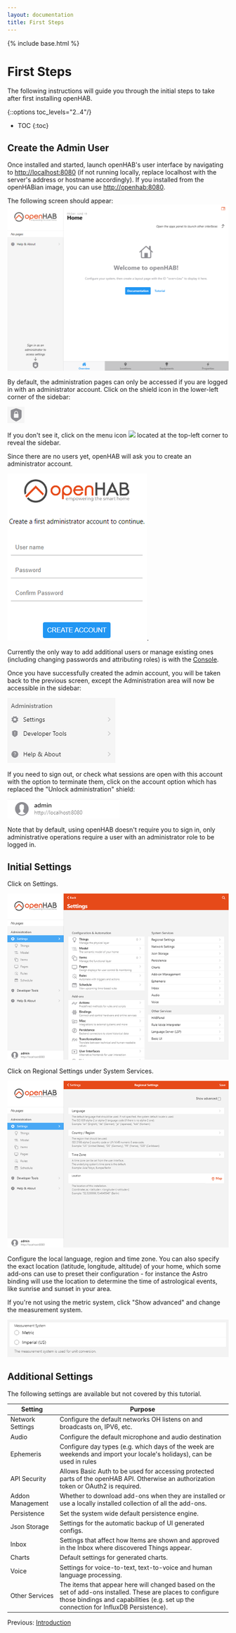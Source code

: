 ```yaml
---
layout: documentation
title: First Steps
---
```


{% include base.html %}

# First Steps

The following instructions will guide you through the initial steps to take after first installing openHAB.

{::options toc_levels="2..4"/}

- TOC
{:toc}

## Create the Admin User
Once installed and started, launch openHAB's user interface by navigating to [http://localhost:8080]() (if not running locally, replace localhost with the server's address or hostname accordingly). 
If you installed from the openHABian image, you can use [http://openhab:8080]().

The following screen should appear:
![](images/welcome_page.png)

By default, the administration pages can only be accessed if you are logged in with an administrator account.
Click on the shield icon in the lower-left corner of the sidebar:

![](images/shield.png) 

If you don't see it, click on the menu icon ![](menu_icon.png) located at the top-left corner to reveal the sidebar.

Since there are no users yet, openHAB will ask you to create an administrator account.

![](images/create_user.png).

Currently the only way to add additional users or manage existing ones (including changing passwords and attributing roles) is with the [Console]({{base}}/administration/console.html).

Once you have successfully created the admin account, you will be taken back to the previous screen, except the Administration area will now be accessible in the sidebar:

![](images/administrator.png) 

If you need to sign out, or check what sessions are open with this account with the option to terminate them, click on the account option which has replaced the "Unlock administration" shield:

![](images/account_option.png) 

Note that by default, using openHAB doesn't require you to sign in, only administrative operations require a user with an administrator role to be logged in.

## Initial Settings
Click on Settings.

![](images/initial_settings.png) 

Click on Regional Settings under System Services.

![](images/regional_settings.png)

Configure the local language, region and time zone. 
You can also specify the exact location (latitude, longitude, altitude) of your home, which some add-ons can use to preset their configuration - for instance the Astro binding will use the location to determine the time of astrological events, like sunrise and sunset in your area.

If you're not using the metric system, click "Show advanced" and change the measurement system.

![](images/units_settings.png)

## Additional Settings
The following settings are available but not covered by this tutorial.

Setting | Purpose
-|-
Network Settings | Configure the default networks OH listens on and broadcasts on, IPV6, etc.
Audio | Configure the default microphone and audio destination
Ephemeris | Configure day types (e.g. which days of the week are weekends and import your locale's holidays), can be used in rules
API Security | Allows Basic Auth to be used for accessing protected parts of the openHAB API. Otherwise an authorization token or OAuth2 is required.
Addon Management | Whether to download add-ons when they are installed or use a locally installed collection of all the add-ons.
Persistence | Set the system wide default persistence engine.
Json Storage | Settings for the automatic backup of UI generated configs.
Inbox | Settings that affect how Items are shown and approved in the Inbox where discovered Things appear.
Charts | Default settings for generated charts.
Voice | Settings for voice-to-text, text-to-voice and human language processing.
Other Services | The items that appear here will changed based on the set of add-ons installed. These are places to configure those bindings and capabilities (e.g. set up the connection for InfluxDB Persistence).

<!--Next: [Adding Things: Simple]({{base}}/tutorials/getting_started/things_simple.html)-->
Previous: [Introduction]({{base}}/tutorials/getting_started/intro.html)